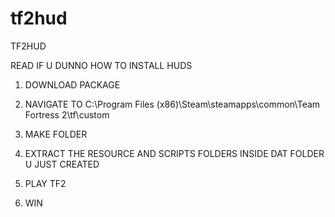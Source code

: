 tf2hud
======

TF2HUD

READ IF U DUNNO HOW TO INSTALL HUDS

1) DOWNLOAD PACKAGE

2) NAVIGATE TO C:\Program Files (x86)\Steam\steamapps\common\Team Fortress 2\tf\custom

3) MAKE FOLDER

4) EXTRACT THE RESOURCE AND SCRIPTS FOLDERS INSIDE DAT FOLDER U JUST CREATED

5) PLAY TF2

6) WIN
